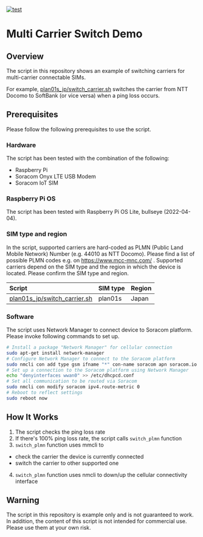 [![test](https://github.com/soracom-labs/multi-carrier-demo/workflows/test/badge.svg)](https://github.com/soracom-labs/multi-carrier-demo/actions/workflows/test.yaml)

# Multi Carrier Switch Demo

## Overview

The script in this repository shows an example of switching carriers for multi-carrier connectable SIMs.

For example, [plan01s_jp/switch_carrier.sh](plan01s_jp/switch-carrier.sh) switches the carrier from NTT Docomo to SoftBank (or vice versa) when a ping loss occurs.

## Prerequisites

Please follow the following prerequisites to use the script.

### Hardware

The script has been tested with the combination of the following:

- Raspberry Pi
- Soracom Onyx LTE USB Modem
- Soracom IoT SIM

### Raspberry Pi OS

The script has been tested with Raspberry Pi OS Lite, bullseye (2022-04-04).

### SIM type and region

In the script, supported carriers are hard-coded as PLMN (Public Land Mobile Network) Number (e.g. 44010 as NTT Docomo). Please find a list of possible PLMN codes e.g. on https://www.mcc-mnc.com/  .
Supported carriers depend on the SIM type and the region in which the device is located. Please confirm the SIM type and region.

| Script | SIM type | Region |
| :---  | :--- | :--- |
| [plan01s_jp/switch_carrier.sh](plan01s_jp/switch-carrier.sh) | plan01s | Japan |

### Software

The script uses Network Manager to connect device to Soracom platform. Please invoke following commands to set up.

```bash
# Install a package "Network Manager" for cellular connection
sudo apt-get install network-manager
# Configure Network Manager to connect to the Soracom platform
sudo nmcli con add type gsm ifname "*" con-name soracom apn soracom.io user sora password sora
# Set up a connection to the Soracom platform using Network Manager
echo "denyinterfaces wwan0" >> /etc/dhcpcd.conf
# Set all communication to be routed via Soracom
sudo nmcli con modify soracom ipv4.route-metric 0
# Reboot to reflect settings
sudo reboot now
```

## How It Works

1. The script checks the ping loss rate
2. If there's 100% ping loss rate, the script calls `switch_plmn` function
3. `switch_plmn` function uses mmcli to
 - check the carrier the device is currently connected
 - switch the carrier to other supported one
4. `switch_plmn` function uses nmcli to down/up the cellular connectivity interface

## Warning

The script in this repository is example only and is not guaranteed to work. In addition, the content of this script is not intended for commercial use. Please use them at your own risk.
